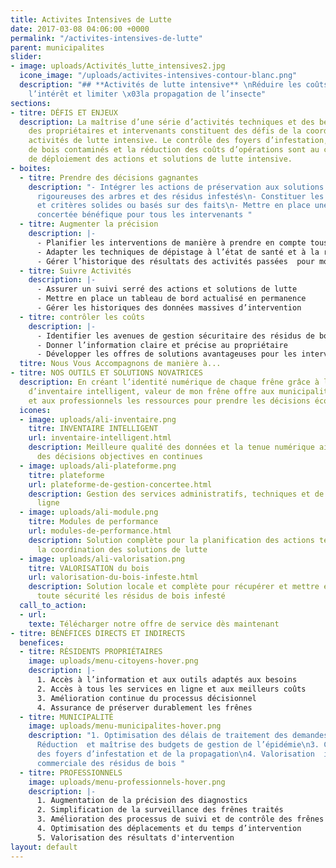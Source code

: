 ```yaml
---
title: Activites Intensives de Lutte
date: 2017-03-08 04:06:00 +0000
permalink: "/activites-intensives-de-lutte"
parent: municipalites
slider:
- image: uploads/Activités_lutte_intensives2.jpg
  icone_image: "/uploads/activites-intensives-contour-blanc.png"
  description: "## **Activités de lutte intensive** \nRéduire les coûts pour susciter
    l’intérêt et limiter \x03la propagation de l’insecte"
sections:
- titre: DÉFIS ET ENJEUX
  description: La maîtrise d’une série d’activités techniques et des besoins variés
    des propriétaires et intervenants constituent des défis de la coordination des
    activités de lutte intensive. Le contrôle des foyers d’infestation,  des produits
    de bois contaminés et la réduction des coûts d’opérations sont au coeur des enjeux
    de déploiement des actions et solutions de lutte intensive.
- boites:
  - titre: Prendre des décisions gagnantes
    description: "- Intégrer les actions de préservation aux solutions de gestion
      rigoureuses des arbres et des résidus infestés\n- Constituer les indicateurs
      et critères solides ou basés sur des faits\n- Mettre en place une offre d’action
      concertée bénéfique pour tous les intervenants "
  - titre: Augmenter la précision
    description: |-
      - Planifier les interventions de manière à prendre en compte tous les impacts indirects
      - Adapter les techniques de dépistage à l’état de santé et à la réalité de distribution des frênes sur le territoire
      - Gérer l’historique des résultats des activités passées  pour modéliser le futur
  - titre: Suivre Activités
    description: |-
      - Assurer un suivi serré des actions et solutions de lutte
      - Mettre en place un tableau de bord actualisé en permanence
      - Gérer les historiques des données massives d’intervention
  - titre: contrôler les coûts
    description: |-
      - Identifier les avenues de gestion sécuritaire des résidus de bois
      - Donner l’information claire et précise au propriétaire
      - Développer les offres de solutions avantageuses pour les intervenants
  titre: Nous Vous Accompagnons de manière à...
- titre: NOS OUTILS ET SOLUTIONS NOVATRICES
  description: En créant l’identité numérique de chaque frêne grâce à l’innovation
    d’inventaire intelligent, valeur de mon frêne offre aux municipalités, aux propriétaires
    et aux professionnels les ressources pour prendre les décisions économiques.
  icones:
  - image: uploads/ali-inventaire.png
    titre: INVENTAIRE INTELLIGENT
    url: inventaire-intelligent.html
    description: Meilleure qualité des données et la tenue numérique aident à prendre
      des décisions objectives en continues
  - image: uploads/ali-plateforme.png
    titre: plateforme
    url: plateforme-de-gestion-concertee.html
    description: Gestion des services administratifs, techniques et de soutien en
      ligne
  - image: uploads/ali-module.png
    titre: Modules de performance
    url: modules-de-performance.html
    description: Solution complète pour la planification des actions techniques et
      la coordination des solutions de lutte
  - image: uploads/ali-valorisation.png
    titre: VALORISATION du bois
    url: valorisation-du-bois-infeste.html
    description: Solution locale et complète pour récupérer et mettre en valeur en
      toute sécurité les résidus de bois infesté
  call_to_action:
  - url: 
    texte: Télécharger notre offre de service dès maintenant
- titre: BÉNÉFICES DIRECTS ET INDIRECTS
  benefices:
  - titre: RÉSIDENTS PROPRIÉTAIRES
    image: uploads/menu-citoyens-hover.png
    description: |-
      1. Accès à l’information et aux outils adaptés aux besoins
      2. Accès à tous les services en ligne et aux meilleurs coûts
      3. Amélioration continue du processus décisionnel
      4. Assurance de préserver durablement les frênes
  - titre: MUNICIPALITÉ
    image: uploads/menu-municipalites-hover.png
    description: "1. Optimisation des délais de traitement des demandes des citoyens\n2.
      Réduction  et maîtrise des budgets de gestion de l’épidémie\n3. Contrôle rapide
      des foyers d’infestation et de la propagation\n4. Valorisation  interne  ou
      commerciale des résidus de bois "
  - titre: PROFESSIONNELS
    image: uploads/menu-professionnels-hover.png
    description: |-
      1. Augmentation de la précision des diagnostics
      2. Simplification de la surveillance des frênes traités
      3. Amélioration des processus de suivi et de contrôle des frênes
      4. Optimisation des déplacements et du temps d’intervention
      5. Valorisation des résultats d'intervention
layout: default
---
```

